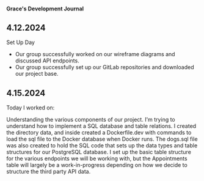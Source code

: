 #### Grace's Development Journal

## 4.12.2024
Set Up Day
- Our group successfully worked on our wireframe diagrams and discussed API endpoints.
- Our group successfully set up our GitLab repositories and downloaded our project base.

## 4.15.2024
Today I worked on:

Understanding the various components of our project. I'm trying to understand how to implement a SQL database and table relations. I created the directory data, and inside created a Dockerfile.dev with commands to load the sql file to the Docker database when Docker runs. The dogs.sql file was also created to hold the SQL code that sets up the data types and table structures for our PostgreSQL database. I set up the basic table structure for the various endpoints we will be working with, but the Appointments table will largely be a work-in-progress depending on how we decide to structure the third party API data.
